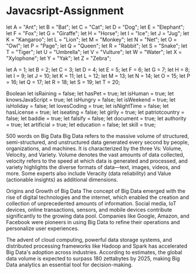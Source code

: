 # Javacsript-Assignment

let A = "Ant";
let B = "Bat";
let C = "Cat";
let D = "Dog";
let E = "Elephant";
let F = "Fox";
let G = "Giraffe";
let H = "Horse";
let I = "Ice";
let J = "Jug";
let K = "Kangaroo";
let L = "Lion";
let M = "Monkey";
let N = "Net";
let O = "Owl";
let P = "Page";
let Q = "Queen";
let R = "Rabbit";
let S = "Snake";
let T = "Tiger";
let U = "Umbrella";
let V = "Vulture";
let W = "Water";
let X = "Xylophone";
let Y = "Yak";
let Z = "Zebra";



let A = 1;
let B = 2;
let C = 3;
let D = 4;
let E = 5;
let F = 6;
let G = 7;
let H = 8;
let I = 9;
let J = 10;
let K = 11;
let L = 12;
let M = 13;
let N = 14;
let O = 15;
let P = 16;
let Q = 17;
let R = 18;
let S = 19;
let T = 20;

Boolean
let isRaining = false;
let hasPet = true;
let isHuman = true;
let knowsJavaScript = true;
let isHungry = false;
let isWeekend = true;
let isHoliday = false;
let lovesCoding = true;
let isNightTime = false;
let hasLicense = true;
let iseating = false;
let girlly = true;
let patriotcountry = false;
let baddie = true;
let falsify = false; 
let document = true; 
let authority = true;
let artificial = true; 
let education = false; 
let skill = true; 


500 words on Big Data 
Big Data refers to the massive volume of structured, semi-structured, and unstructured data generated every second by people, organizations, and machines. It is characterized by the three Vs: Volume, Velocity, and Variety. Volume denotes the vast amounts of data collected, velocity refers to the speed at which data is generated and processed, and variety highlights the diverse formats of data—text, images, videos, and more. Some experts also include Veracity (data reliability) and Value (actionable insights) as additional dimensions.

Origins and Growth of Big Data
The concept of Big Data emerged with the rise of digital technologies and the internet, which enabled the creation and collection of unprecedented amounts of information. Social media, IoT devices, online transactions, sensors, and mobile devices contribute significantly to the growing data pool. Companies like Google, Amazon, and Facebook were pioneers in using Big Data to refine their operations and personalize user experiences.

The advent of cloud computing, powerful data storage systems, and distributed processing frameworks like Hadoop and Spark has accelerated Big Data's adoption across industries. According to estimates, the global data volume is expected to surpass 180 zettabytes by 2025, making Big Data analytics an essential tool for decision-making.
